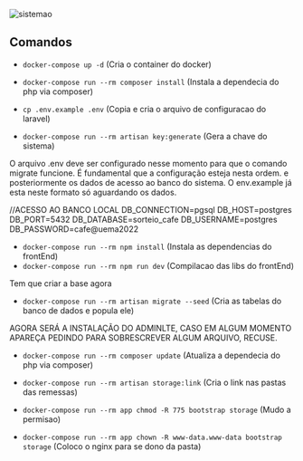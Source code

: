 ![sistemao](https://user-images.githubusercontent.com/91217656/176745210-e692a52d-31b9-45d1-8b95-a0b9e2a8389c.png)

## Comandos

- `docker-compose up -d` (Cria o container do docker)

- `docker-compose run --rm composer install` (Instala a dependecia do php via composer)

- `cp .env.example .env` (Copia e cria o arquivo de configuracao do laravel)

- `docker-compose run --rm artisan key:generate` (Gera a chave do sistema)

O arquivo .env deve ser configurado nesse momento para que o comando migrate funcione.
É fundamental que a configuração esteja nesta ordem.
e posteriormente os dados de acesso ao banco do sistema. O env.example já esta neste formato só 
aguardando os dados.

//ACESSO AO BANCO LOCAL
DB_CONNECTION=pgsql
DB_HOST=postgres
DB_PORT=5432
DB_DATABASE=sorteio_cafe
DB_USERNAME=postgres
DB_PASSWORD=cafe@uema2022

- `docker-compose run --rm npm install` (Instala as dependencias do frontEnd)
- `docker-compose run --rm npm run dev` (Compilacao das libs do frontEnd)

Tem que criar a base agora
- `docker-compose run --rm artisan migrate --seed` (Cria as tabelas do banco de dados e popula ele)

AGORA SERÁ A INSTALAÇÃO DO ADMINLTE, CASO EM ALGUM MOMENTO APAREÇA PEDINDO PARA SOBRESCREVER
ALGUM ARQUIVO, RECUSE.

- `docker-compose run --rm composer update` (Atualiza a dependecia do php via composer)

- `docker-compose run --rm artisan storage:link` (Cria o link nas pastas das remessas)

- `docker-compose run --rm app chmod -R 775 bootstrap storage` (Mudo a permisao)
- `docker-compose run --rm app chown -R www-data.www-data bootstrap storage` (Coloco o nginx para se dono da pasta)
